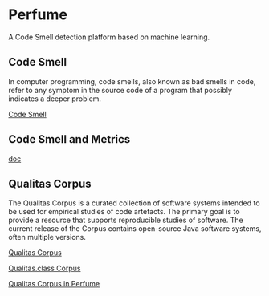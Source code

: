 # Perfume

A Code Smell detection platform based on machine learning.

## Code Smell

In computer programming, code smells, also known as bad smells in code, refer to any symptom in the source code of a program that possibly indicates a deeper problem.

[Code Smell](https://en.wikipedia.org/wiki/Code_smell) 

## Code Smell and Metrics

[doc](https://github.com/LiuHongtao/Perfume/blob/master/doc/code_smell_and_metrics.md)

## Qualitas Corpus

The Qualitas Corpus is a curated collection of software systems intended to be used for empirical studies of code artefacts. The primary goal is to provide a resource that supports reproducible studies of software. The current release of the Corpus contains open-source Java software systems, often multiple versions.

[Qualitas Corpus](http://www.qualitascorpus.com/)

[Qualitas.class Corpus](http://java.labsoft.dcc.ufmg.br/qualitas.class/index.html)

[Qualitas Corpus in Perfume](https://github.com/LiuHongtao/Perfume/blob/master/doc/qualitas_corpus_in_perfume.md)

